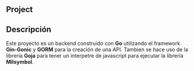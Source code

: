 ## Project

## Descripción
Este proyecto es un backend construido con **Go** utilizando el framework **Gin-Gonic** y **GORM** para la creación de una API.
Tambien se hace uso de la libreria **Goja** para tener un interpetre de javascript para ejecutar la librería **Milsymbol**.
